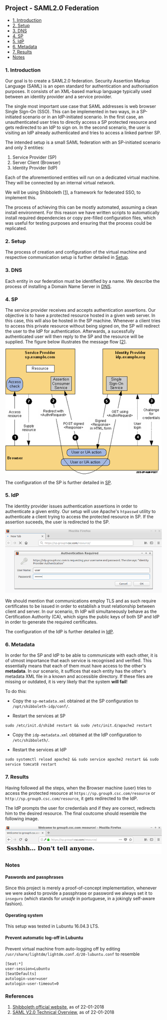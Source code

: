 ## Project - SAML2.0 Federation

 * [1. Introduction](#1-introduction)
 * [2. Setup](#2-setup)
 * [3. DNS](#3-dns)
 * [4. SP](#4-sp)
 * [5. IdP](#5-idp)
 * [6. Metadata](#6-metadata)
 * [7. Results](#7-results)
 * [Notes](#notes)

### 1. Introduction

Our goal is to create a SAML2.0 federation.
Security Assertion Markup Language (SAML) is an open standard for authentication and authorisation purposes.
It consists of an XML-based markup language typically used between an identity provider and a service provider.

The single most important use case that SAML addresses is web browser Single Sign-On (SSO). This can be implemented in two ways, in a SP-initiated scenario or in an IdP-initiated scenario. In the first case, an unauthenticated user tries to directly access a SP protected resource and gets redirected to an IdP to sign on. In the second scenario, the user is visiting an IdP already authenticated and tries to access a linked partner SP.

The intended setup is a small SAML federation with an SP-initiated scenario and only 3 entities:

1. Service Provider (SP)
2. Server Client (Browser) 
3. Identity Provider (IdP)

Each of the aforementioned entities will run on a dedicated virtual machine. They will be connected by an internal virtual network. 

We will be using Shibboleth [[1]], a framework for federated SSO, to implement this.

The process of achieving this can be mostly automated, assuming a clean install environment.
For this reason we have written scripts to automatically install required dependencies or copy pre-filled configuration files, which was useful for testing purposes and ensuring that the process could be replicated.

### 2. Setup

The process of creation and configuration of the virtual machine and respective communication setup is further detailed in [Setup].

### 3. DNS

Each entity in our federation must be identified by a name.
We describe the process of installing a Domain Name Server in [DNS].

### 4. SP

The service provider receives and accepts authentication assertions.
Our objective is to have a protected resource hosted in a given web server.
In this case, this will also be hosted in the SP machine.
Whenever a client tries to access this private resource without being signed on, the SP will redirect the user to the IdP for authentication.
Afterwards, a sucessfully authenticated user will then reply to the SP and the resource will be supplied.
The figure below illustrates the message flow [[2]].

<p align="center"> 
    <img src=images/saml_flow.gif>
</p>

The configuration of the SP is further detailed in [SP].

### 5. IdP

The identity provider issues authentication assertions in order to authenticate a given entity.
Our setup will use Apache's `htpasswd` utility to authenticate a client trying to access the protected resource in SP.
If the assertion suceeds, the user is redirected to the SP.

<p align="center"> 
    <img src=images/htpasswd.png>
</p>

We should mention that communications employ TLS and as such require certificates to be issued in order to establish a trust relationship between client and server.
In our scenario, th IdP will simultaneously behave as the Certification Authority (CA), which signs the public keys of both SP and IdP in order to generate the required certificates.

The configuration of the IdP is further detailed in [IdP].

### 6. Metadata

In order for the SP and IdP to be able to communicate with each other, it is of utmost importance that each service is recognised and verified.
This essentially means that each of them must have access to the other's **metadata**.
In our scenario, it suffices that each entity has the other's metadata XML file in a known and accessible directory.
If these files are missing or outdated, it is very likely that the system **will fail**!

To do this:

- Copy the `sp-metadata.xml` obtained at the SP configuration to `/opt/shibboleth-idp/conf/`. 

- Restart the services at SP

```
sudo /etc/init.d/shibd restart && sudo /etc/init.d/apache2 restart
```

- Copy the `idp-metadata.xml` obtained at the IdP configuration to `/etc/shibboleth/`. 

- Restart the services at IdP

```
sudo systemctl reload apache2 && sudo service apache2 restart && sudo service tomcat8 restart
```

### 7. Results

Having followed all the steps, when the Browser machine (user) tries to access the protected resource at `https://sp.group9.csc.com/resource` or `http://sp.group9.csc.com/resource`, it gets redirected to the IdP. 

The IdP prompts the user for credentials and if they are correct, redirects him to the desired resource.
The final coutcome should resemble the following image.

<p align="center"> 
    <img src=images/resource.png>
</p>

### Notes

#### Paswords and passphrases

Since this project is merely a proof-of-concept implementation, whenever we were asked to provide a passphrase or password we always set it to `inseguro` (which stands for *unsafe* in portuguese, in a jokingly self-aware fashion).

#### Operating system

This setup was tested in Lubuntu 16.04.3 LTS.

#### Prevent automatic log-off in Lubuntu

Prevent virtual machine from auto-logging off by editing `/usr/share/lightdm/lightdm.conf.d/20-lubuntu.conf` to resemble

```
[Seat:*]
user-session=Lubuntu
[SeatDefaults]
autologin-user=user
autologin-user-timeout=0
```

### References

1. [Shibboleth official website][1], as of 22-01-2018
1. [SAML V2.0 Technical Overview][2], as of 22-01-2018

[Setup]: setup/README.md
[DNS]: DNS/README.md
[SP]: SP/README.md
[IdP]: IdP/README.md

[1]: https://www.shibboleth.net/
[2]: http://docs.oasis-open.org/security/saml/Post2.0/sstc-saml-tech-overview-2.0-cd-02.html#5.1.Web
